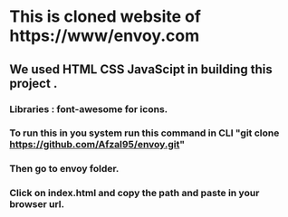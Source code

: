 # This is cloned website of  https://www/envoy.com 
## We used HTML CSS JavaScipt in building this project .
### Libraries : font-awesome for icons. 
### To run this in you system run this command in CLI "git clone https://github.com/Afzal95/envoy.git"
### Then go to envoy folder.
### Click on index.html and copy the path and paste in your browser url.
